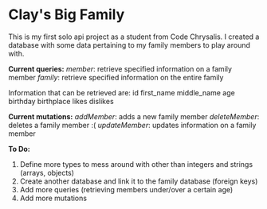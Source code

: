# **Clay's Big Family**

This is my first solo api project as a student from Code Chrysalis. I created a database with some data pertaining to my family members to play around with.

**Current queries:**
*member*: retrieve specified information on a family member
*family*: retrieve specified information on the entire family

Information that can be retrieved are:
id
first_name
middle_name
age
birthday
birthplace
likes
dislikes

**Current mutations:**
*addMember*: adds a new family member
*deleteMember*: deletes a family member :(
*updateMember*: updates information on a family member

**To Do:**
1. Define more types to mess around with other than integers and strings (arrays, objects)
2. Create another database and link it to the family database (foreign keys)
3. Add more queries (retrieving members under/over a certain age)
4. Add more mutations
